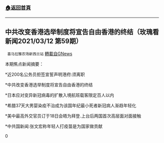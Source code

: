 ###  [:house:返回首頁](https://github.com/ourhimalayas/txt)
---

## 中共改变香港选举制度将宣告自由香港的终结（玫瑰看新闻2021/03/12 第59期）
` 喜马拉雅农场新西兰站` [轉載自GNews](https://gnews.org/zh-hans/972840/)

本期焦点新闻摘要：

\*近200名公务员拒签宣誓声明港府:须离职

\*中共改变香港选举制度将宣告自由香港的终结

\*日本应对变异新冠病毒的扩散入境航班载客限定百人以内

\*希腊37天大男婴染疫不治成为该国年纪最小死者新冠病人渐趋年轻化

\*美中最高外交官员订于18日会晤为拜登.上台后两国首次高层面对面接触

\*中共国新闻:张文宏称年轻人打疫苗是为国家做贡献

0
